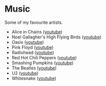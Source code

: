 # Music

Some of my favourite artists.

- Alice in Chains ([youtube](https://www.youtube.com/channel/UCK9X9JACEsonjbqaewUtICA))
- Noel Gallagher's High Flying Birds ([youtube](https://www.youtube.com/channel/UCHEYDfxrOpRkeL3eAayCO9g))
- Oasis ([youtube](https://www.youtube.com/channel/UCUDVBtnOQi4c7E8jebpjc9Q))
- Pink Floyd ([youtube](https://www.youtube.com/channel/UCY2qt3dw2TQJxvBrDiYGHdQ))
- Radiohead ([youtube](https://www.youtube.com/@Radiohead))
- Red Hot Chili Peppers ([youtube](https://www.youtube.com/channel/UCEuOwB9vSL1oPKGNdONB4ig))
- Smashing Pumpkins ([youtube](https://www.youtube.com/watch?v=nAfkxHcqWKI))
- The Beatles ([youtube](https://www.youtube.com/@TheBeatles))
- U2 ([youtube](https://www.youtube.com/channel/UC4gPNusMDwx2Xm-YI35AkCA))
- Whitesnake ([youtube](https://www.youtube.com/watch?v=GOJk0HW_hJw))
